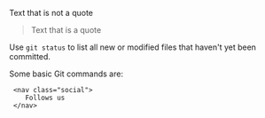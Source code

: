 Text that is not a quote

> Text that is a quote


Use `git status` to list all new or modified files that haven't yet been committed.

Some basic Git commands are:
```
 <nav class="social">
    Follows us
 </nav>
```
